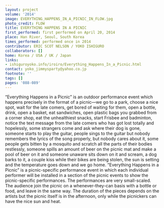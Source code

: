 ```yaml
---
layout: project
volume: '2014'
image: EVERYTHING_HAPPENS_IN_A_PICNIC_IN_FLOW.jpg
photo_credit: FLOW
title: EVERYTHING HAPPENS IN A PICNIC
first_performed: first performed on April 20, 2014
place: Han River, Seoul, South Korea
times_performed: performed once in 2014
contributor: ERIC SCOT NELSON / YOKO ISHIGURO
collaborators: []
home: Korea / USA / UK / Japan
links:
- ishiguroyoko.info/iroiro/Everything_Happens_In_a_Picnic.html
contact: yoko_jimmysparty@yahoo.co.jp
footnote: ''
tags: []
pages: '088-089'
---
```


“Everything Happens in a Picnic” is an outdoor performance event which happens precisely in the format of a picnic—we go to a park, choose a nice spot, wait for the late comers, get bored of waiting for them, open a bottle, drink, open a basket, eat sandwiches, open plastic bags you grabbed from a corner shop, eat the unhealthiest snacks, start Frisbee and badminton, notice the text message from the late comers who has got lost totally and hopelessly, some strangers come and ask where their dog is gone, someone starts to play the guitar, people sings to the guitar but nobody remembers the lyrics of the song properly, but nobody cares about it, some people gets bitten by a mosquito and scratch all the parts of their bodies restlessly, someone spills an amount of beer on the picnic mat and make a pool of beer on it and someone unaware sits down on it and scream, a dog barks to it, a couple kiss while their bikes are being stolen, the sun is setting and the temperature goes down and we go home. “Everything Happens in a Picnic” is a picnic-specific performance event in which each individual performer will be installed in a section of the picnic events to show the picnic-specific performances. The performances are very small-scaled. The audience join the picnic on a whenever-they-can basis with a bottle or food, and leave in the same way. The duration of the pieces depends on the artists but the picnic itself is in the afternoon, only while the picnickers can have the nice sun and heat.
